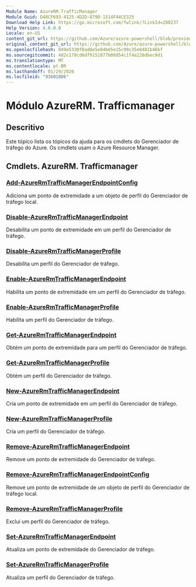 ```yaml
---
Module Name: AzureRM.TrafficManager
Module Guid: D48CF693-4125-4D2D-8790-1514F44CE325
Download Help Link: https://go.microsoft.com/fwlink/?LinkId=280237
Help Version: 4.0.0.0
Locale: en-US
content_git_url: https://github.com/Azure/azure-powershell/blob/preview/src/ResourceManager/TrafficManager/Commands.TrafficManager2/help/AzureRM.TrafficManager.md
original_content_git_url: https://github.com/Azure/azure-powershell/blob/preview/src/ResourceManager/TrafficManager/Commands.TrafficManager2/help/AzureRM.TrafficManager.md
ms.openlocfilehash: 049e5330f0ad8e5e84b65e15c99c35e8481b46bf
ms.sourcegitcommit: 4d2c178cd6df9151877b08d54c1f4a228dbec9d1
ms.translationtype: MT
ms.contentlocale: pt-BR
ms.lasthandoff: 01/29/2020
ms.locfileid: "93601806"
---
```

# Módulo AzureRM. Trafficmanager
## Descritivo
Este tópico lista os tópicos da ajuda para os cmdlets do Gerenciador de tráfego do Azure. Os cmdlets usam o Azure Resource Manager.

## Cmdlets. AzureRM. Trafficmanager
### [Add-AzureRmTrafficManagerEndpointConfig](Add-AzureRmTrafficManagerEndpointConfig.md)
Adiciona um ponto de extremidade a um objeto de perfil do Gerenciador de tráfego local.

### [Disable-AzureRmTrafficManagerEndpoint](Disable-AzureRmTrafficManagerEndpoint.md)
Desabilita um ponto de extremidade em um perfil do Gerenciador de tráfego.

### [Disable-AzureRmTrafficManagerProfile](Disable-AzureRmTrafficManagerProfile.md)
Desabilita um perfil do Gerenciador de tráfego.

### [Enable-AzureRmTrafficManagerEndpoint](Enable-AzureRmTrafficManagerEndpoint.md)
Habilita um ponto de extremidade em um perfil do Gerenciador de tráfego.

### [Enable-AzureRmTrafficManagerProfile](Enable-AzureRmTrafficManagerProfile.md)
Habilita um perfil do Gerenciador de tráfego.

### [Get-AzureRmTrafficManagerEndpoint](Get-AzureRmTrafficManagerEndpoint.md)
Obtém um ponto de extremidade para um perfil do Gerenciador de tráfego.

### [Get-AzureRmTrafficManagerProfile](Get-AzureRmTrafficManagerProfile.md)
Obtém um perfil do Gerenciador de tráfego.

### [New-AzureRmTrafficManagerEndpoint](New-AzureRmTrafficManagerEndpoint.md)
Cria um ponto de extremidade em um perfil do Gerenciador de tráfego.

### [New-AzureRmTrafficManagerProfile](New-AzureRmTrafficManagerProfile.md)
Cria um perfil do Gerenciador de tráfego.

### [Remove-AzureRmTrafficManagerEndpoint](Remove-AzureRmTrafficManagerEndpoint.md)
Remove um ponto de extremidade do Gerenciador de tráfego.

### [Remove-AzureRmTrafficManagerEndpointConfig](Remove-AzureRmTrafficManagerEndpointConfig.md)
Remove um ponto de extremidade de um objeto de perfil do Gerenciador de tráfego local.

### [Remove-AzureRmTrafficManagerProfile](Remove-AzureRmTrafficManagerProfile.md)
Exclui um perfil do Gerenciador de tráfego.

### [Set-AzureRmTrafficManagerEndpoint](Set-AzureRmTrafficManagerEndpoint.md)
Atualiza um ponto de extremidade do Gerenciador de tráfego.

### [Set-AzureRmTrafficManagerProfile](Set-AzureRmTrafficManagerProfile.md)
Atualiza um perfil do Gerenciador de tráfego.

